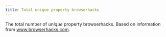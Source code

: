 ```yaml
---
title: Total unique property browserhacks
---
```


The total number of _unique_ property browserhacks. Based on information from www.browserhacks.com.
